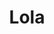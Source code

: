 ---
title: "Lola"
description: "An elegant VIP escort girl who will be a worthy partner at an important event, diversify your leisure time and provide a good mood during the holidays in the hotel. I work as a model, I have a beautiful figure, seductive forms and gorgeous dark hair. I dress stylishly, I like shopping and traveling. Most of all, I like to spend time in the company of interesting, successful men, dine in restaurants and relax in hotels.

I am an elite escort who will impress you with a great sense of humor and charming appearance, so if you are interested in meeting me, contact the manager of our escort agency."
Price: "From 1000$"
height: "172"
weight: "52"
age: "23"
folder: lola
mainImage: 1.webp
bustSize: "1"
hairColor: "brunet"
visa: "GB"
images:
  - 2.webp
  - 3.webp
---
